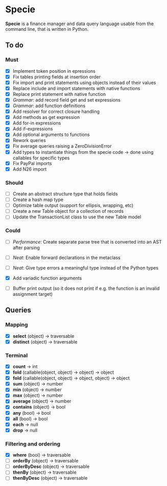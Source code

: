 # Specie

**Specie** is a finance manager and data query language usable from the command line, that is written in Python.

## To do

### Must
* [X] Implement token position in epressions
* [X] Fix tables printing fields at insertion order
* [X] Fix import and print statements using objects instead of their values
* [X] Replace include and import statements with native functions
* [X] Replace print statement with native function
* [X] *Grammar*: add record field get and set expressions
* [X] *Grammar*: add function definitions
* [X] Add resolver for correct closure handling
* [X] Add methods as get expression
* [X] Add for-in expressions
* [X] Add if-expressions
* [X] Add optional arguments to functions
* [X] Rework queries
* [X] Fix average queries raising a ZeroDivisionError
* [X] Add types to instantiate things from the specie code → done using callables for specific types
* [X] Fix PayPal imports
* [X] Add N26 import

### Should
* [ ] Create an abstract structure type that holds fields
* [ ] Create a hash map type
* [ ] Optimize table output (support for ellipsis, wrapping, etc)
* [ ] Create a new Table object for a collection of records
* [ ] Update the TransactionList class to use the new Table model

### Could
* [ ] *Performance*: Create separate parse tree that is converted into an AST after parsing
* [ ] *Neat*: Enable forward declarations in the metaclass
* [ ] *Neat*: Give type errors a meaningful type instead of the Python types
* [X] Add variadic function arguments
* [ ] Buffer print output (so it does not print if e.g. the function is an invalid assignment target)


## Queries

### Mapping
* [X] **select** (object) → traversable
* [X] **distinct** (object) → traversable

### Terminal
* [X] **count** → int
* [X] **fold** (callable(object, object) → object) → object
* [X] **fold** (callable(object, object) → object, object) → object
* [X] **sum** (object) → number
* [X] **min** (object) → number
* [X] **max** (object) → number
* [X] **average** (object) → number
* [X] **contains** (object) → bool
* [X] **any** (bool) → bool
* [X] **all** (bool) → bool
* [X] **each** → null
* [X] **drop** → null

### Filtering and ordering
* [X] **where** (bool) → traversable
* [ ] **orderBy** (object) → traversable
* [ ] **orderByDesc** (object) → traversable
* [ ] **thenBy** (object) → traversable
* [ ] **thenByDesc** (object) → traversable
